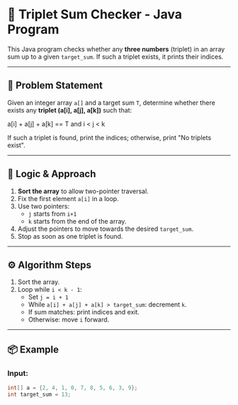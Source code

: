 # 🔢 Triplet Sum Checker - Java Program

This Java program checks whether any **three numbers** (triplet) in an array sum up to a given `target_sum`. If such a triplet exists, it prints their indices.

---

## 📌 Problem Statement

Given an integer array `a[]` and a target sum `T`, determine whether there exists any **triplet (a[i], a[j], a[k])** such that:

a[i] + a[j] + a[k] == T and i < j < k


If such a triplet is found, print the indices; otherwise, print "No triplets exist".

---

## 🧠 Logic & Approach

1. **Sort the array** to allow two-pointer traversal.
2. Fix the first element `a[i]` in a loop.
3. Use two pointers:
   - `j` starts from `i+1`
   - `k` starts from the end of the array.
4. Adjust the pointers to move towards the desired `target_sum`.
5. Stop as soon as one triplet is found.

---

## ⚙️ Algorithm Steps

1. Sort the array.
2. Loop while `i < k - 1`:
   - Set `j = i + 1`
   - While `a[i] + a[j] + a[k] > target_sum`: decrement `k`.
   - If sum matches: print indices and exit.
   - Otherwise: move `i` forward.

---

## 📦 Example

### Input:
```java
int[] a = {2, 4, 1, 0, 7, 8, 5, 6, 3, 9};
int target_sum = 13;
```
